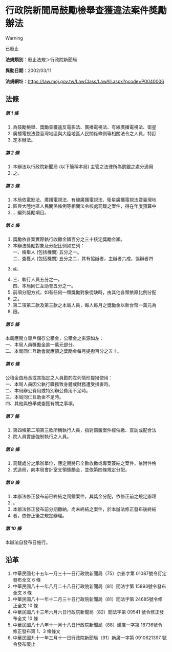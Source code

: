 # 行政院新聞局鼓勵檢舉查獲違法案件獎勵辦法


> [!WARNING]
> 已廢止


**法規類別**：廢止法規＞行政院新聞局

**異動日期**：2002/03/11  

**法規網址**：https://law.moj.gov.tw/LawClass/LawAll.aspx?pcode=P0040006



## 法條
##### 第 1 條
1. 為鼓勵檢舉、獎勵查獲違反電影法、廣播電視法、有線廣播電視法、衛星
1. 廣播電視法暨臺灣地區與大陸地區人民關係條例等相關法令之人員，特訂
1. 定本辦法。

##### 第 2 條
1. 本辦法以行政院新聞局 (以下簡稱本局) 主管之法律所為罰鍰之處分適用
1. 之。

##### 第 3 條
1. 本局依電影法、廣播電視法、有線廣播電視法、衛星廣播電視法暨臺灣地
1. 區與大陸地區人民關係條例等相關法令核處罰鍰之案件，得在年度預算中
1. ，編列獎勵項目。

##### 第 4 條
1. 獎勵依各案實際執行收繳金額百分之三十核定獎勵金額。
1. 本辦法獎勵對象及分配比例如左列：  
一、檢舉人 (包括機關) 五分之一。  
二、查獲人 (包括機關) 五分之二，其有協辦者，主辦者六成，協辦者四
1.     成。
1. 三、執行人員五分之一。  
四、本局同仁互助會五分之一。
1. 前項分配方式，如有任何一類獎勵對象從缺時，由其他各類依原比例分配
1. 之。
1. 第二項第二款及第三款之本局人員，每人每月之獎勵金以新台幣一萬元為
1. 限。

##### 第 5 條
本局應開立專戶儲存公積金，公積金之來源如左：  
一、本局人員獎勵金逾一萬元部分。  
二、本局同仁互助會就應領之獎勵金每月提撥百分之五十。

##### 第 6 條
公積金由局長或其指定之人員勘酌左列情形提撥使用：  
一、本局人員因公執行職務致身體或財務遭受損害時。  
二、本局辦公費用或特別辦公費用不足時。  
三、本局同仁互助金不足時。  
四、其他與檢舉或查獲有關之事項。

##### 第 7 條
1. 第四條第二項第三款所稱執行人員，指對罰鍰案件經催繳、查訪或配合法
1. 院人員實施強制執行之人員。

##### 第 8 條
1. 罰鍰處分之承辦單位，應定期將已全數收繳或專案簽結之案件，依附件格
1. 式造冊，向本局會計室支領獎勵金，並依第四條規定分配。

##### 第 9 條
1. 本辦法修正發布前已終結之罰鍰案件，其獎金分配，依修正前之規定辦理
1. 。
1. 本辦法修正發布前分期繳納，尚未終結之案件，於本辦法修正發布後終結
1. 者，依修正後之規定辦理。

##### 第 10 條
本辦法自發布日施行。

## 沿革
1. 中華民國七十五年一月三十一日行政院新聞局（75）京影字第 01087號令訂定發布全文 6  條
1. 中華民國八十一年八月二十八日行政院新聞局（81）聞法字第 15893號令發布全文 8  條
1. 中華民國八十一年十二月三十日行政院新聞局（81）聞法字第 24685號令修正全文 10 條
1. 中華民國八十三年六月六日行政院新聞局（82）聞法字第 09541  號令修正發布全文 10 條
1. 中華民國八十八年十一月十八日行政院新聞局（88）建廣一字第 18736號令修正發布第 1、3 條條文
1. 中華民國九十一年三月十一日行政院新聞局（91）新廣一字第 0910621397 號令發布廢止
